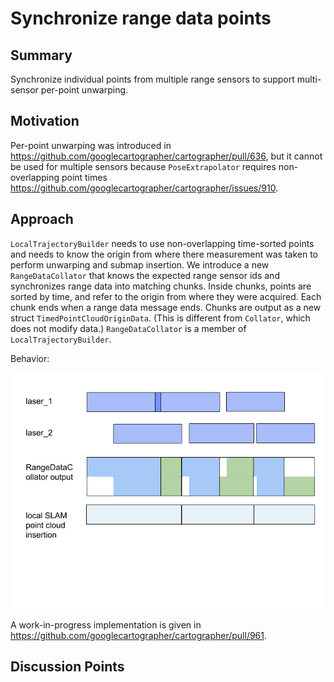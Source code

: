 # Synchronize range data points

## Summary
[summary]: #summary

Synchronize individual points from multiple range sensors to support multi-sensor per-point unwarping.

## Motivation
[motivation]: #motivation

Per-point unwarping was introduced in https://github.com/googlecartographer/cartographer/pull/636, but it cannot be used for multiple sensors because `PoseExtrapolator` requires non-overlapping point times https://github.com/googlecartographer/cartographer/issues/910.

## Approach
[approach]: #approach

`LocalTrajectoryBuilder` needs to use non-overlapping time-sorted points and needs to know the origin from where there measurement was taken to perform unwarping and submap insertion.
We introduce a new `RangeDataCollator` that knows the expected range sensor ids and synchronizes range data into matching chunks.
Inside chunks, points are sorted by time, and refer to the origin from where they were acquired.
Each chunk ends when a range data message ends.
Chunks are output as a new struct `TimedPointCloudOriginData`.
(This is different from `Collator`, which does not modify data.)
`RangeDataCollator` is a member of `LocalTrajectoryBuilder`.

Behavior:

![component diagram](0017-assets/chunks.png)

A work-in-progress implementation is given in https://github.com/googlecartographer/cartographer/pull/961.

## Discussion Points
[discussion]: #discussion


